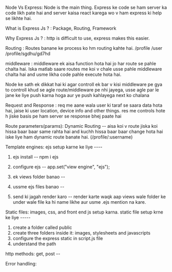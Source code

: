 Node Vs Express: Node is the main thing. Express ke code se ham server ka code likh pate hai and server kaisa react karega wo v ham express ki help se likhte hai.

What is Express Js ? : Package, Routing, Framework 

Why Express Js ? : http is difficult to use, express makes this easier.

Routing : Routes banane ke process ko hm routing kahte hai.
/profile
/user
/profile/sgdhu/gd7hd

middleware : middleware ek aisa function hota hai jo har route se pahle chalta hai. Iska matlab saare routes me koi v chale usse pahle middleware chalta hai and usme likha code pahle execute hota hai.

Node ke sath ek dikkat hai ki agar controll ek bar v kisi middleware pe gya to controll khud se agle route/middleware pe nhi jayega, usse agle par le jane ke liye push karna hoga aur ye push kahlayega next ko chalana

Request and Response : req me aane wala user ki taraf se saara data hota hai, jaise ki user location, device info and other things. res me controls hote h jiske basis pe ham server se response bhej paate hai

Route parameters(params): Dynamic Routing -- aisa koi v route jiska koi hissa baar baar same rahta hai and kuchh hissa baar baar change hota hai iske liye ham dynamic route banate hai. (/profile/:username)

Template engines: ejs setup karne ke liye ----
1) ejs install --
npm i ejs

2) configure ejs --
app.set("view engine", "ejs");

3) ek views folder banao --
4) ussme ejs files banao --
5) send ki jagah render karo -- render karte waqk aap views wale folder ke under wale file ka hi name likhe aur usme .ejs mention na kare.

Static files: images, css, and front end js setup karna.
static file setup krne ke liye -----
1) create a folder called public
2) create three folders inside it: images, stylesheets and javascripts
3) configure the express static in script.js file
4) understand the path

http methods: get, post --

Error handling: 